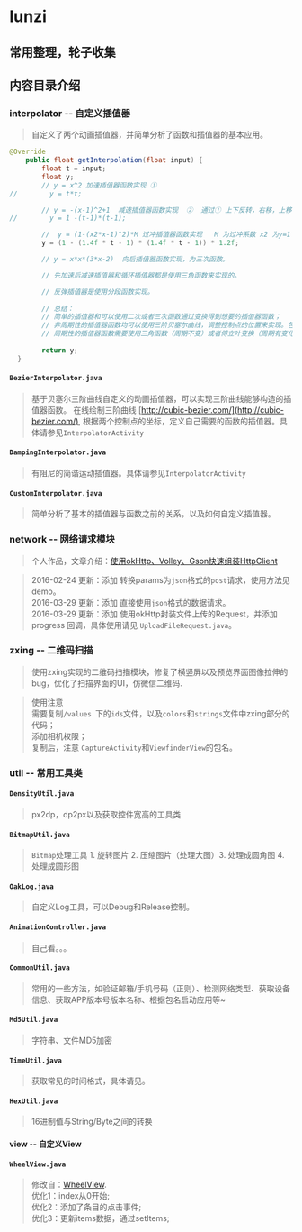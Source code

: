 # lunzi
常用整理，轮子收集
---
## 内容目录介绍

###   interpolator -- 自定义插值器
> 自定义了两个动画插值器，并简单分析了函数和插值器的基本应用。

```java
@Override
    public float getInterpolation(float input) {
        float t = input;
        float y;
        // y = x^2 加速插值器函数实现 ①
//        y = t*t;

        // y = -(x-1)^2+1  减速插值器函数实现  ②  通过① 上下反转，右移，上移 得到
//        y = 1 -(t-1)*(t-1);

        //  y = (1-(x2*x-1)^2)*M 过冲插值器函数实现   M 为过冲系数 x2 为y=1 是函数两个解中较大的那个。 也可使用三角函数来实现。
        y = (1 - (1.4f * t - 1) * (1.4f * t - 1)) * 1.2f;

        // y = x*x*(3*x-2)  向后插值器函数实现，为三次函数。

        // 先加速后减速插值器和循环插值器都是使用三角函数来实现的。

        // 反弹插值器是使用分段函数实现。
        
        // 总结：
        // 简单的插值器和可以使用二次或者三次函数通过变换得到想要的插值器函数；
        // 非周期性的插值器函数均可以使用三阶贝塞尔曲线，调整控制点的位置来实现。包括上面的加速、减速、过冲、向后，先加速后减速；
        // 周期性的插值器函数需要使用三角函数（周期不变）或者傅立叶变换（周期有变化）来实现。上面的循环和先加速再减速；
        
        return y;
  }
```
    
#### `BezierInterpolator.java `
> 基于贝塞尔三阶曲线自定义的动画插值器，可以实现三阶曲线能够构造的插值器函数。 
> 在线绘制三阶曲线 [http://cubic-bezier.com/](http://cubic-bezier.com/), 根据两个控制点的坐标，定义自己需要的函数的插值器。具体请参见`InterpolatorActivity`

#### `DampingInterpolator.java`
> 有阻尼的简谐运动插值器。具体请参见`InterpolatorActivity`

#### `CustomInterpolator.java`
> 简单分析了基本的插值器与函数之前的关系，以及如何自定义插值器。

###   network -- 网络请求模块
> 个人作品，文章介绍：[使用okHttp、Volley、Gson快速组装HttpClient](http://oakzmm.com/2015/07/22/okHttp-Volley-Gson/)  

> 2016-02-24  更新：添加 转换params为`json`格式的`post`请求，使用方法见demo。  
> 2016-03-29  更新：添加 直接使用`json`格式的数据请求。  
> 2016-03-29  更新：添加 使用okHttp封装文件上传的Request，并添加progress 回调，具体使用请见 `UploadFileRequest.java`。

### zxing -- 二维码扫描
> 使用zxing实现的二维码扫描模块，修复了横竖屏以及预览界面图像拉伸的bug，优化了扫描界面的UI，仿微信二维码. 

> 使用注意  
> 需要复制`/values `下的`ids`文件，以及`colors`和`strings`文件中zxing部分的代码；  
> 添加相机权限；  
> 复制后，注意 `CaptureActivity`和`ViewfinderView`的包名。    

###  util -- 常用工具类
#### `DensityUtil.java` 

> px2dp，dp2px以及获取控件宽高的工具类

#### `BitmapUtil.java `

> `Bitmap`处理工具 1. 旋转图片 2. 压缩图片（处理大图）3. 处理成圆角图 4. 处理成圆形图

#### `OakLog.java `

> 自定义Log工具，可以Debug和Release控制。

#### `AnimationController.java` 

> 自己看。。。

#### `CommonUtil.java` 

> 常用的一些方法，如验证邮箱/手机号码（正则）、检测网络类型、获取设备信息、获取APP版本号版本名称、根据包名启动应用等~

#### `Md5Util.java`

> 字符串、文件MD5加密

#### `TimeUtil.java`

> 获取常见的时间格式，具体请见。

#### `HexUtil.java`

> 16进制值与String/Byte之间的转换

#### view -- 自定义View

#### `WheelView.java`
> 修改自：[WheelView](https://github.com/wangjiegulu/WheelView).  
> 优化1：index从0开始;  
> 优化2：添加了条目的点击事件;  
> 优化3：更新items数据，通过setItems;  
